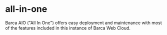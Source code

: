 # all-in-one
Barca AIO ("All In One") offers easy deployment and maintenance with most of the features included in this instance of Barca Web Cloud.
